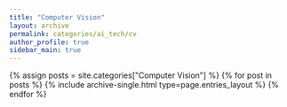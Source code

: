 ```yaml
---
title: "Computer Vision"
layout: archive
permalink: categories/ai_tech/cv
author_profile: true
sidebar_main: true
---
```


{% assign posts = site.categories["Computer Vision"] %}
{% for post in posts %} {% include archive-single.html type=page.entries_layout %} {% endfor %}